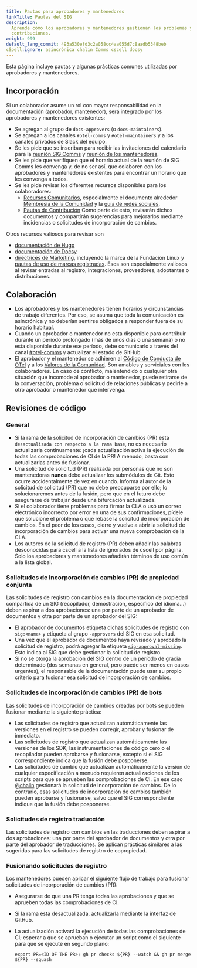```yaml
---
title: Pautas para aprobadores y mantenedores
linkTitle: Pautas del SIG
description:
  Aprende cómo los aprobadores y mantenedores gestionan los problemas y las
  contribuciones.
weight: 999
default_lang_commit: 493a530efd3c2a058cc4aa055d7c8aadb5348beb
cSpell:ignore: asincrónica chalin Comms cscell docsy
---
```


Esta página incluye pautas y algunas prácticas comunes utilizadas por
aprobadores y mantenedores.

## Incorporación

Si un colaborador asume un rol con mayor responsabilidad en la documentación
(aprobador, mantenedor), será integrado por los aprobadores y mantenedores
existentes:

- Se agregan al grupo de `docs-approvers` (o `docs-maintainers`).
- Se agregan a los canales `#otel-comms` y `#otel-maintainers` y a los canales
  privados de Slack del equipo.
- Se les pide que se inscriban para recibir las invitaciones del calendario para
  la
  [reunión SIG Comms](https://groups.google.com/a/opentelemetry.io/g/calendar-comms)
  y
  [reunión de los mantenedores](https://groups.google.com/a/opentelemetry.io/g/calendar-maintainer-meeting).
- Se les pide que verifiquen que el horario actual de la reunión de SIG Comms
  les convenga y, de no ser así, que colaboren con los aprobadores y
  mantenedores existentes para encontrar un horario que les convenga a todos.
- Se les pide revisar los diferentes recursos disponibles para los
  colaboradores:
  - [Recursos Comunitarios](https://github.com/open-telemetry/community/),
    especialmente el documento alrededor
    [Membresía de la Comunidad](https://github.com/open-telemetry/community/blob/main/community-membership.md)
    y la
    [guía de redes sociales](https://github.com/open-telemetry/community/blob/main/social-media-guide.md).
  - [Pautas de Contribución](/docs/contributing) Como parte de esto, revisarán
    dichos documentos y compartirán sugerencias para mejorarlos mediante
    incidencias o solicitudes de incorporación de cambios.

Otros recursos valiosos para revisar son

- [documentación de Hugo](https://gohugo.io/documentation/)
- [documentación de Docsy](https://www.docsy.dev/docs/)
- [directrices de Marketing](/community/marketing-guidelines/), incluyendo la
  marca de la Fundación Linux y
  [pautas de uso de marcas registradas](https://www.linuxfoundation.org/legal/trademark-usage).
  Esos son especialmente valiosos al revisar entradas al registro,
  integraciones, proveedores, adoptantes o distribuciones.

## Colaboración

- Los aprobadores y los mantenedores tienen horarios y circunstancias de trabajo
  diferentes. Por eso, se asuma que toda la comunicación es asincrónica y no
  deberían sentirse obligados a responder fuera de su horario habitual.
- Cuando un aprobador o mantenedor no esta disponible para contribuir durante un
  período prolongado (más de unos días o una semana) o no esta disponible
  durante ese período, debe comunicarlo a través del canal
  [#otel-comms](https://cloud-native.slack.com/archives/C02UN96HZH6) y
  actualizar el estado de GitHub.
- El aprobador y el mantenedor se adhieren al
  [Código de Conducta de OTel](https://github.com/open-telemetry/community/?tab=coc-ov-file#opentelemetry-community-code-of-conduct)
  y a los [Valores de la Comunidad](/community/mission/#community-values). Son
  amables y serviciales con los colaboradores. En caso de conflicto,
  malentendido o cualquier otra situación que incomode al aprobador o
  mantenedor, puede retirarse de la conversación, problema o solicitud de
  relaciones públicas y pedirle a otro aprobador o mantenedor que intervenga.

## Revisiones de código

### General

- Si la rama de la solicitud de incorporación de cambios (PR) esta
  `desactualizada con respecto a la rama base`, no es necesario actualizarla
  continuamente: ¡cada actualización activa la ejecución de todas las
  comprobaciones de CI de la PR! A menudo, basta con actualizarlas antes de
  fusionar.
- Una solicitud de solicitud (PR) realizada por personas que no son mantenedoras
  **nunca** debe actualizar los submódulos de Git. Esto ocurre accidentalmente
  de vez en cuando. Informa al autor de la solicitud de solicitud (PR) que no
  debe preocuparse por ello; lo solucionaremos antes de la fusión, pero que en
  el futuro debe asegurarse de trabajar desde una bifurcación actualizada.
- Si el colaborador tiene problemas para firmar la CLA o usó un correo
  electrónico incorrecto por error en una de sus confirmaciones, pídele que
  solucione el problema o que rebase la solicitud de incorporación de cambios.
  En el peor de los casos, cierre y vuelve a abrir la solicitud de incorporación
  de cambios para activar una nueva comprobación de la CLA.
- Los autores de la solicitud de registro (PR) deben añadir las palabras
  desconocidas para cscell a la lista de ignorados de cscell por página. Solo
  los aprobadores y mantenedores añadirán términos de uso común a la lista
  global.

### Solicitudes de incorporación de cambios (PR) de propiedad conjunta

Las solicitudes de registro con cambios en la documentación de propiedad
compartida de un SIG (recopilador, demostración, específico del idioma...) deben
aspirar a dos aprobaciones: una por parte de un aprobador de documentos y otra
por parte de un aprobador del SIG:

- El aprobador de documentos etiqueta dichas solicitudes de registro con
  `sig:<name>` y etiqueta al grupo `-approvers` del SIG en esa solicitud.
- Una vez que el aprobador de documentos haya revisado y aprobado la solicitud
  de registro, podrá agregar la etiqueta
  [`sig-approval-missing`](https://github.com/open-telemetry/opentelemetry.io/labels/sig-approval-missing).
  Esto indica al SIG que debe gestionar la solicitud de registro.
- Si no se otorga la aprobación del SIG dentro de un período de gracia
  determinado (dos semanas en general, pero puede ser menos en casos urgentes),
  el responsable de la documentación puede usar su propio criterio para fusionar
  esa solicitud de incorporación de cambios.

### Solicitudes de incorporación de cambios (PR) de bots

Las solicitudes de incorporación de cambios creadas por bots se pueden fusionar
mediante la siguiente práctica:

- Las solicitudes de registro que actualizan automáticamente las versiones en el
  registro se pueden corregir, aprobar y fusionar de inmediato.
- Las solicitudes de registro que actualizan automáticamente las versiones de
  los SDK, las instrumentaciones de código cero o el recopilador pueden
  aprobarse y fusionarse, excepto si el SIG correspondiente indica que la fusión
  debe posponerse.
- Las solicitudes de cambio que actualizan automáticamente la versión de
  cualquier especificación a menudo requieren actualizaciones de los scripts
  para que se aprueben las comprobaciones de CI. En ese caso
  [@chalin](https://github.com/chalin/) gestionará la solicitud de incorporación
  de cambios. De lo contrario, esas solicitudes de incorporación de cambios
  también pueden aprobarse y fusionarse, salvo que el SIG correspondiente
  indique que la fusión debe posponerse.

### Solicitudes de registro traducción

Las solicitudes de registro con cambios en las traducciones deben aspirar a dos
aprobaciones: una por parte del aprobador de documentos y otra por parte del
aprobador de traducciones. Se aplican prácticas similares a las sugeridas para
las solicitudes de registro de copropiedad.

### Fusionando solicitudes de registro

Los mantenedores pueden aplicar el siguiente flujo de trabajo para fusionar
solicitudes de incorporación de cambios (PR):

- Asegurarse de que una PR tenga todas las aprobaciones y que se aprueben todas
  las comprobaciones de CI.
- Si la rama esta desactualizada, actualizarla mediante la interfaz de GitHub.
- La actualización activará la ejecución de todas las comprobaciones de CI;
  esperar a que se aprueban o ejecutar un script como el siguiente para que se
  ejecute en segundo plano:

  ```shell
  export PR=<ID OF THE PR>; gh pr checks ${PR} --watch && gh pr merge ${PR} --squash
  ```

